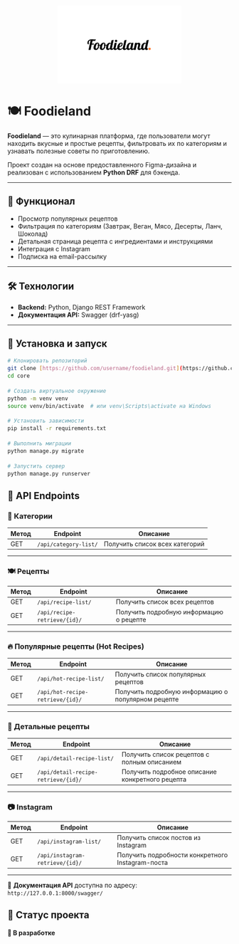 <p align="center">
  <img src="docs/images/logo.png" alt="Foodieland Logo" width="280" />
</p>


# 🍽 Foodieland

**Foodieland** — это кулинарная платформа, где пользователи могут находить вкусные и простые рецепты, фильтровать их по категориям и узнавать полезные советы по приготовлению.  

Проект создан на основе предоставленного Figma-дизайна и реализован с использованием **Python DRF** для бэкенда.

---


## 🚀 Функционал
- Просмотр популярных рецептов
- Фильтрация по категориям (Завтрак, Веган, Мясо, Десерты, Ланч, Шоколад)
- Детальная страница рецепта с ингредиентами и инструкциями
- Интеграция с Instagram
- Подписка на email-рассылку

---

## 🛠️ Технологии
- **Backend:** Python, Django REST Framework  
- **Документация API:** Swagger (drf-yasg)  

---

## 📂 Установка и запуск

```bash
# Клонировать репозиторий
git clone [https://github.com/username/foodieland.git](https://github.com/Atambek07/Foodieland)
cd core

# Создать виртуальное окружение
python -m venv venv
source venv/bin/activate  # или venv\Scripts\activate на Windows

# Установить зависимости
pip install -r requirements.txt

# Выполнить миграции
python manage.py migrate

# Запустить сервер
python manage.py runserver
```

## 📡 API Endpoints

### 📂 Категории
| Метод | Endpoint | Описание |
|-------|----------|----------|
| GET   | `/api/category-list/` | Получить список всех категорий |

---

### 🍽 Рецепты
| Метод | Endpoint | Описание |
|-------|----------|----------|
| GET   | `/api/recipe-list/` | Получить список всех рецептов |
| GET   | `/api/recipe-retrieve/{id}/` | Получить подробную информацию о рецепте |

---

### 🔥 Популярные рецепты (Hot Recipes)
| Метод | Endpoint | Описание |
|-------|----------|----------|
| GET   | `/api/hot-recipe-list/` | Получить список популярных рецептов |
| GET   | `/api/hot-recipe-retrieve/{id}/` | Получить подробную информацию о популярном рецепте |

---

### 📖 Детальные рецепты
| Метод | Endpoint | Описание |
|-------|----------|----------|
| GET   | `/api/detail-recipe-list/` | Получить список рецептов с полным описанием |
| GET   | `/api/detail-recipe-retrieve/{id}/` | Получить подробное описание конкретного рецепта |

---

### 📷 Instagram
| Метод | Endpoint | Описание |
|-------|----------|----------|
| GET   | `/api/instagram-list/` | Получить список постов из Instagram |
| GET   | `/api/instagram-retrieve/{id}/` | Получить подробности конкретного Instagram-поста |

---

📜 **Документация API** доступна по адресу:  
`http://127.0.0.1:8000/swagger/`


## 📌 Статус проекта
#### 🔨 В разработке
